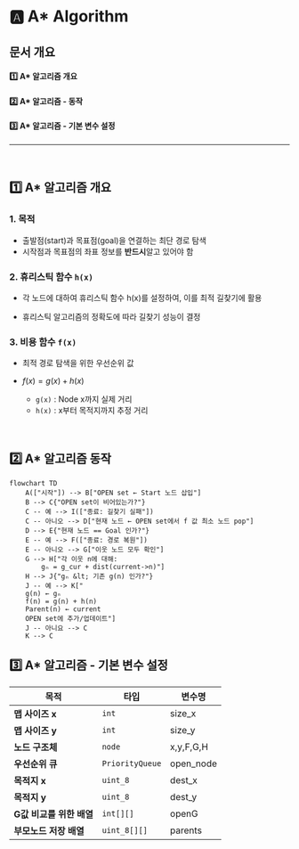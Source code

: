 # 🅰️ A* Algorithm
## 문서 개요
#### 1️⃣ A* 알고리즘 개요
#### 2️⃣ A* 알고리즘 - 동작
#### 3️⃣ A* 알고리즘 - 기본 변수 설정
---
<br>

## 1️⃣ A* 알고리즘 개요
### 1. 목적
- 출발점(start)과 목표점(goal)을 연결하는 최단 경로 탐색
- 시작점과 목표점의 좌표 정보를 **반드시**알고 있어야 함

### 2. 휴리스틱 함수 `h(x)`
- 각 노드에 대하여 휴리스틱 함수 h(x)를 설정하여, 이를 최적 길찾기에 활용

- 휴리스틱 알고리즘의 정확도에 따라 길찾기 성능이 결정

### 3. 비용 함수 `f(x)`
- 최적 경로 탐색을 위한 우선순위 값

- $f(x) = g(x) + h(x)$

    - `g(x)` : Node x까지 실제 거리  
    - `h(x)` : x부터 목적지까지 추정 거리

<br>

## 2️⃣ A* 알고리즘 동작

```mermaid
flowchart TD
    A(["시작"]) --> B["OPEN set ← Start 노드 삽입"]
    B --> C{"OPEN set이 비어있는가?"}
    C -- 예 --> I(["종료: 길찾기 실패"])
    C -- 아니오 --> D["현재 노드 ← OPEN set에서 f 값 최소 노드 pop"]
    D --> E{"현재 노드 == Goal 인가?"}
    E -- 예 --> F(["종료: 경로 복원"])
    E -- 아니오 --> G["이웃 노드 모두 확인"]
    G --> H["각 이웃 n에 대해:
        gₙ = g_cur + dist(current->n)"]
    H --> J{"gₙ &lt; 기존 g(n) 인가?"}
    J -- 예 --> K["
    g(n) ← gₙ
    f(n) = g(n) + h(n)
    Parent(n) ← current
    OPEN set에 추가/업데이트"]
    J -- 아니요 --> C
    K --> C
```

## 3️⃣ A* 알고리즘 - 기본 변수 설정
| 목적 | 타입 | 변수명 |
|-|-|-|
| **맵 사이즈 x** | `int` | size_x |
| **맵 사이즈 y** | `int` | size_y |
| **노드 구조체** | `node` | x,y,F,G,H ||
| **우선순위 큐** | `PriorityQueue` | open_node |
| **목적지 x** | `uint_8` | dest_x |
| **목적지 y** | `uint_8` | dest_y |
| **G값 비교를 위한 배열** | `int[][]` | openG |
| **부모노드 저장 배열** | `uint_8[][]` | parents |